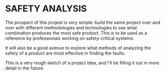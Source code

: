 # SAFETY ANALYSIS

The prospect of this projest is very simple: build the same project over and over with different methodologies and technologies to see what combination 
produces the most safe product. This is to be used as a reference by professionals working on safety-critical systems. 

It will also be a good avenue to explore what methods of analyzing the safety of a product are most effective in finding the faults. 

This is a very rough sketch of a project idea, and I'll be filling it out in more detail in the future. 


